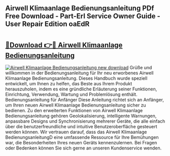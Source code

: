 ## Airwell Klimaanlage Bedienungsanleitung PDf Free Download - Part-ErI Service Owner Guide - User Repair Edition oaEdR

# <h2><a href="http://df1ikp.blite.top/?on=Airwell+Klimaanlage+Bedienungsanleitung">🔗Download 👉🔴 Airwell Klimaanlage Bedienungsanleitung</a></h2>

[![Airwell Klimaanlage Bedienungsanleitung new download](https://i.imgur.com/lujVjoI.png)](http://df1ikp.blite.top/?on=Airwell+Klimaanlage+Bedienungsanleitung)
Grüße und willkommen in der Bedienungsanleitung für Ihr neu erworbenes Airwell Klimaanlage Bedienungsanleitung. Dieses Handbuch wurde speziell entwickelt, um Ihnen zu helfen, das Beste aus Ihrem Produkt herauszuholen, indem es eine gründliche Erläuterung seiner Funktionen, Einrichtung, Verwendung, Wartung und Problemlösung enthält. Bedienungsanleitung für Anfänger Diese Anleitung richtet sich an Anfänger, um Ihren neuen Airwell Klimaanlage Bedienungsanleitung sicher zu bedienen. Zu den erweiterten Funktionen von Airwell Klimaanlage Bedienungsanleitung gehören Geolokalisierung, intelligente Warnungen, anpassbare Designs und Synchronisierung mehrerer Geräte, die alle einfach über die benutzerfreundliche und intuitive Benutzeroberfläche gesteuert werden können. Wir vertrauen darauf, dass das Airwell Klimaanlage BedienungsanleitungD eine umfassende Ressource für Ihre Bemühungen war, die Besonderheiten Ihres neuen Geräts kennenzulernen. Bei Fragen oder Bedenken können Sie sich gerne an unseren Kundenservice wenden.
